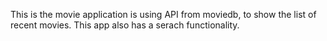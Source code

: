 This is the movie application is using API from moviedb, to show the list of recent movies.
This app also has a serach functionality.

